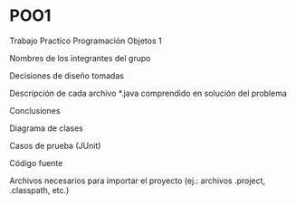 # POO1
Trabajo Practico Programación Objetos 1

Nombres de los integrantes del grupo


Decisiones de diseño tomadas 

Descripción de cada archivo *.java comprendido en solución del problema 

Conclusiones

Diagrama de clases 

Casos de prueba (JUnit)

Código fuente 


Archivos necesarios para importar el proyecto (ej.: archivos .project, .classpath, etc.)
